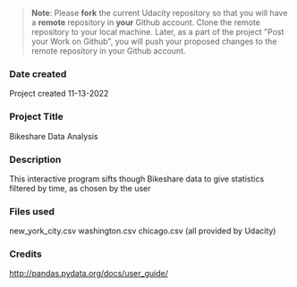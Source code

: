 >**Note**: Please **fork** the current Udacity repository so that you will have a **remote** repository in **your** Github account. Clone the remote repository to your local machine. Later, as a part of the project "Post your Work on Github", you will push your proposed changes to the remote repository in your Github account.

### Date created
Project created 11-13-2022

### Project Title
Bikeshare Data Analysis

### Description
This interactive program sifts though Bikeshare data to give statistics
filtered by time, as chosen by the user

### Files used
new_york_city.csv
washington.csv
chicago.csv
(all provided by Udacity)

### Credits
http://pandas.pydata.org/docs/user_guide/
